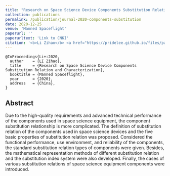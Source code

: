 ```yaml
---
title: "Research on Space Science Device Components Substitution Relation and Characterization"
collection: publications
permalink: /publication/journal-2020-components-substitution
date: 2020-12-25
venue: 'Manned Spaceflight'
paperurl: ''
paperurltext: 'Link to CNKI'
citation: '<b>Li Zihao</b> <a href="https://pridelee.github.io/files/papers/Research_on_Space_Science_Device_Components_Substitution_Relation_and_Characterization.PDF"><u>Research on Space Science Device Components Substitution Relation and Characterization</u></a>. In <i>Manned Spaceflight</i>'
---
```


```
@InProceedings{Li+:2020,
  author    = {LI Zihao},
  title     = {Research on Space Science Device Components Substitution Relation and Characterization},
  booktitle = {Manned Spaceflight},
  year      = {2020},
  address   = {China},
}
```

## Abstract
Due to the high-quality requirements and advanced technical performance of the components used in space science equipment, the component substitution relationship is more complicated. The definition of substitution relation of the components used in space science devices and the five basic properties of substitution relation was proposed. Considered the functional performance, use environment, and reliability of the components, the standard substitution relation types of components were given. Besides, the mathematical representation methods of different substitution relation and the substitution index system were also developed. Finally, the cases of various substitution relations of space science equipment components were introduced.
